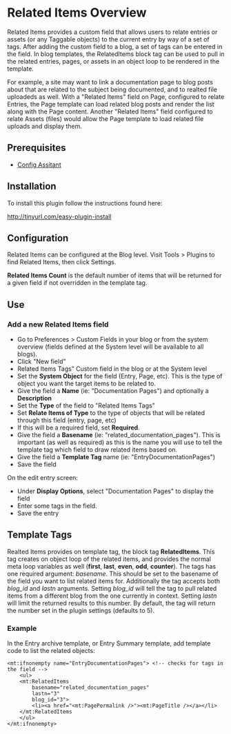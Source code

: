 # Related Items Overview

Related Items provides a custom field that allows users to relate entries or assets (or any Taggable objects) to the current entry by way of a set of tags. After adding the custom field to a blog, a set of tags can be entered in the field. In blog templates, the RelatedItems block tag can be used to pull in the related entries, pages, or assets in an object loop to be rendered in the template.

For example, a site may want to link a documentation page to blog posts about that are related to the subject being documented, and to realted file uploadeds as well. With a "Related Items" field on Page, configured to relate Entries, the Page template can load related blog posts and render the list along with the Page content. Another "Related Items" field configured to relate Assets (files) would allow the Page template to load related file uploads and display them.

## Prerequisites

* [Config Assitant](https://github.com/openmelody/mt-plugin-configassistant)

## Installation

To install this plugin follow the instructions found here:

<http://tinyurl.com/easy-plugin-install>

## Configuration

Related Items can be configured at the Blog level. Visit Tools > Plugins to find Related Items, then click Settings.

**Related Items Count** is the default number of items that will be returned for a given field if not overridden in the template tag.

## Use

### Add a new Related Items field

* Go to Preferences > Custom Fields in your blog or from the system overview (fields defined at the System level will be available to all blogs).
* Click "New field"
* Related Items Tags" Custom field in the blog or at the System level
* Set the **System Object** for the field (Entry, Page, etc). This is the type of object you want the target items to be related to.
* Give the field a **Name** (ie: "Documentation Pages") and optionally a **Description**
* Set the **Type** of the field to "Related Items Tags"
* Set **Relate Items of Type** to the type of objects that will be related through this field (entry, page, etc)
* If this will be a required field, set **Required**. 
* Give the field a **Basename** (ie: "related_documentation_pages"). This is important (as well as required) as this is the name you will use to tell the template tag which field to draw related items based on.
* Give the field a **Template Tag** name (ie: "EntryDocumentationPages")
* Save the field

On the edit entry screen:

* Under **Display Options**, select "Documentation Pages" to display the field
* Enter some tags in the field.
* Save the entry

## Template Tags

Realted Items provides on template tag, the block tag **RelatedItems**. This tag creates on object loop of the related items, and provides the normal meta loop variables as well (__first__, __last__, __even__, __odd__, __counter__). The tags has one required argument: *basename*. This should be set to the basename of the field you want to list related items for. Additionally the tag accepts both *blog_id* and *lastn* arguments. Setting *blog_id* will tell the tag to pull related items from a different blog from the one currently in context. Setting *lastn* will limit the returned results to this number. By default, the tag will return the number set in the plugin settings (defaults to 5).

### Example

In the Entry archive template, or Entry Summary template, add template code to list the related objects:

    <mt:ifnonempty name="EntryDocumentationPages"> <!-- checks for tags in the field -->
        <ul>
        <mt:RelatedItems 
            basename="related_documentation_pages"
            lastn="3"
            blog_id="3">
            <li><a href="<mt:PagePermalink />"><mt:PageTitle /></a></li>
        </mt:RelatedItems
        </ul>
    </mt:ifnonempty>

